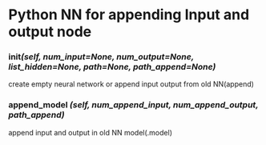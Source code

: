 # Python NN for appending Input and output node

### __init__*(self, num_input=None, num_output=None, list_hidden=None, path=None, path_append=None)*

create empty neural network or append input output from old NN(append) 

### append_model *(self, num_append_input, num_append_output, path_append)*
append input and output in old NN model(.model)
